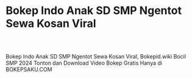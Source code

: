 # Bokep Indo Anak SD SMP Ngentot Sewa Kosan Viral
<div class="separator" style="clear: both;"><a href="https://alihkansaku.blogspot.com/2024/11/bokep-indo-abg-smp-masih-cupu-belajar.html" style="display: block; padding: 1em 0; text-align: center; "><img alt="" border="0" data-original-height="464" data-original-width="819" src="https://blogger.googleusercontent.com/img/b/R29vZ2xl/AVvXsEjZmapKPFiqLckhVTsNP3GXYWRVYjl6z3JFnWJ-mDFdaYcRo2hNR5R8I8aEZLSN4-sKfBYfuAxFEOarWLf9o8jjSNBo0kqzFtZ_4fLYM3cIpoQ93ZjVC2RRGMCon6mjsh3zrYRfG_sPQcz7fOcg2Q5TON_q0ZQmxiXDhvBkTr_bB0ddb_3Ihd6ToFDXgCzq/s320/Screenshot%20%28349%29.png"/></a></div>

Bokep Indo Anak SD SMP Ngentot Sewa Kosan Viral, Bokepid.wiki Bocil SMP 2024 Tonton dan Download Video Bokep Gratis Hanya di BOKEPSAKU.COM
